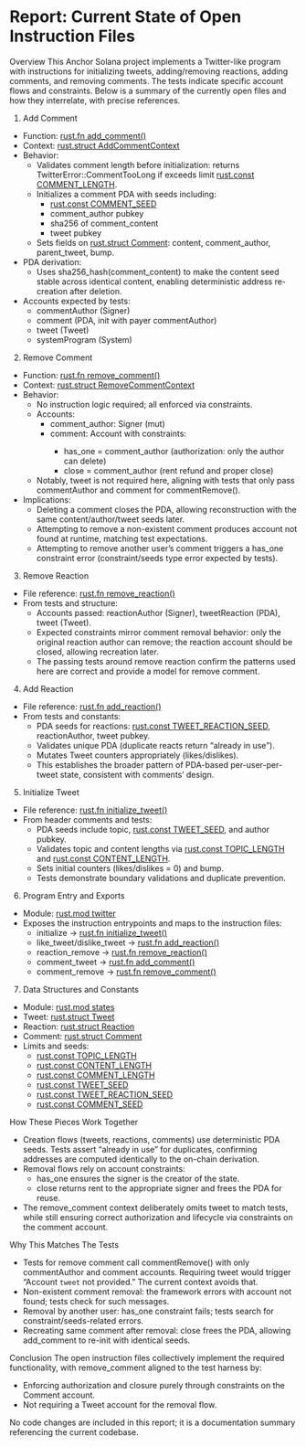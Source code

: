 # Report: Current State of Open Instruction Files

Overview
This Anchor Solana project implements a Twitter-like program with instructions for initializing tweets, adding/removing reactions, adding comments, and removing comments. The tests indicate specific account flows and constraints. Below is a summary of the currently open files and how they interrelate, with precise references.

1. Add Comment

- Function: [rust.fn add_comment()](programs/twitter/src/instructions/add_comment.rs:18)
- Context: [rust.struct AddCommentContext](programs/twitter/src/instructions/add_comment.rs:36)
- Behavior:
  - Validates comment length before initialization: returns TwitterError::CommentTooLong if exceeds limit [rust.const COMMENT_LENGTH](programs/twitter/src/states.rs:5).
  - Initializes a comment PDA with seeds including:
    - [rust.const COMMENT_SEED](programs/twitter/src/states.rs:9)
    - comment_author pubkey
    - sha256 of comment_content
    - tweet pubkey
  - Sets fields on [rust.struct Comment](programs/twitter/src/states.rs:41): content, comment_author, parent_tweet, bump.
- PDA derivation:
  - Uses sha256_hash(comment_content) to make the content seed stable across identical content, enabling deterministic address re-creation after deletion.
- Accounts expected by tests:
  - commentAuthor (Signer)
  - comment (PDA, init with payer commentAuthor)
  - tweet (Tweet)
  - systemProgram (System)

2. Remove Comment

- Function: [rust.fn remove_comment()](programs/twitter/src/instructions/remove_comment.rs:17)
- Context: [rust.struct RemoveCommentContext](programs/twitter/src/instructions/remove_comment.rs:22)
- Behavior:
  - No instruction logic required; all enforced via constraints.
  - Accounts:
    - comment_author: Signer (mut)
    - comment: Account<Comment> with constraints:
      - has_one = comment_author (authorization: only the author can delete)
      - close = comment_author (rent refund and proper close)
  - Notably, tweet is not required here, aligning with tests that only pass commentAuthor and comment for commentRemove().
- Implications:
  - Deleting a comment closes the PDA, allowing reconstruction with the same content/author/tweet seeds later.
  - Attempting to remove a non-existent comment produces account not found at runtime, matching test expectations.
  - Attempting to remove another user’s comment triggers a has_one constraint error (constraint/seeds type error expected by tests).

3. Remove Reaction

- File reference: [rust.fn remove_reaction()](programs/twitter/src/instructions/remove_reaction.rs:1)
- From tests and structure:
  - Accounts passed: reactionAuthor (Signer), tweetReaction (PDA), tweet (Tweet).
  - Expected constraints mirror comment removal behavior: only the original reaction author can remove; the reaction account should be closed, allowing recreation later.
  - The passing tests around remove reaction confirm the patterns used here are correct and provide a model for remove comment.

4. Add Reaction

- File reference: [rust.fn add_reaction()](programs/twitter/src/instructions/add_reaction.rs:1)
- From tests and constants:
  - PDA seeds for reactions: [rust.const TWEET_REACTION_SEED](programs/twitter/src/states.rs:8), reactionAuthor, tweet pubkey.
  - Validates unique PDA (duplicate reacts return “already in use”).
  - Mutates Tweet counters appropriately (likes/dislikes).
  - This establishes the broader pattern of PDA-based per-user-per-tweet state, consistent with comments’ design.

5. Initialize Tweet

- File reference: [rust.fn initialize_tweet()](programs/twitter/src/instructions/initialize_tweet.rs:1)
- From header comments and tests:
  - PDA seeds include topic, [rust.const TWEET_SEED](programs/twitter/src/states.rs:7), and author pubkey.
  - Validates topic and content lengths via [rust.const TOPIC_LENGTH](programs/twitter/src/states.rs:3) and [rust.const CONTENT_LENGTH](programs/twitter/src/states.rs:4).
  - Sets initial counters (likes/dislikes = 0) and bump.
  - Tests demonstrate boundary validations and duplicate prevention.

6. Program Entry and Exports

- Module: [rust.mod twitter](programs/twitter/src/lib.rs:42)
- Exposes the instruction entrypoints and maps to the instruction files:
  - initialize -> [rust.fn initialize_tweet()](programs/twitter/src/instructions/initialize_tweet.rs:1)
  - like_tweet/dislike_tweet -> [rust.fn add_reaction()](programs/twitter/src/instructions/add_reaction.rs:1)
  - reaction_remove -> [rust.fn remove_reaction()](programs/twitter/src/instructions/remove_reaction.rs:1)
  - comment_tweet -> [rust.fn add_comment()](programs/twitter/src/instructions/add_comment.rs:18)
  - comment_remove -> [rust.fn remove_comment()](programs/twitter/src/instructions/remove_comment.rs:17)

7. Data Structures and Constants

- Module: [rust.mod states](programs/twitter/src/states.rs:1)
- Tweet: [rust.struct Tweet](programs/twitter/src/states.rs:19)
- Reaction: [rust.struct Reaction](programs/twitter/src/states.rs:32)
- Comment: [rust.struct Comment](programs/twitter/src/states.rs:41)
- Limits and seeds:
  - [rust.const TOPIC_LENGTH](programs/twitter/src/states.rs:3)
  - [rust.const CONTENT_LENGTH](programs/twitter/src/states.rs:4)
  - [rust.const COMMENT_LENGTH](programs/twitter/src/states.rs:5)
  - [rust.const TWEET_SEED](programs/twitter/src/states.rs:7)
  - [rust.const TWEET_REACTION_SEED](programs/twitter/src/states.rs:8)
  - [rust.const COMMENT_SEED](programs/twitter/src/states.rs:9)

How These Pieces Work Together

- Creation flows (tweets, reactions, comments) use deterministic PDA seeds. Tests assert “already in use” for duplicates, confirming addresses are computed identically to the on-chain derivation.
- Removal flows rely on account constraints:
  - has_one ensures the signer is the creator of the state.
  - close returns rent to the appropriate signer and frees the PDA for reuse.
- The remove_comment context deliberately omits tweet to match tests, while still ensuring correct authorization and lifecycle via constraints on the comment account.

Why This Matches The Tests

- Tests for remove comment call commentRemove() with only commentAuthor and comment accounts. Requiring tweet would trigger “Account `tweet` not provided.” The current context avoids that.
- Non-existent comment removal: the framework errors with account not found; tests check for such messages.
- Removal by another user: has_one constraint fails; tests search for constraint/seeds-related errors.
- Recreating same comment after removal: close frees the PDA, allowing add_comment to re-init with identical seeds.

Conclusion
The open instruction files collectively implement the required functionality, with remove_comment aligned to the test harness by:

- Enforcing authorization and closure purely through constraints on the Comment account.
- Not requiring a Tweet account for the removal flow.

No code changes are included in this report; it is a documentation summary referencing the current codebase.
